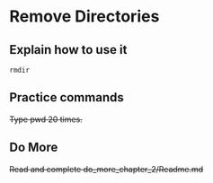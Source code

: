 # Remove Directories

## Explain how to use it

    rmdir
    
## Practice commands

~~Type pwd 20 times.~~

## Do More

~~Read and complete do_more_chapter_2/Readme.md~~
